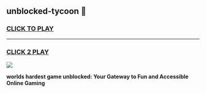 
## unblocked-tycoon 👋
<h3>
<a href="https://premium.freeplayer.one?title=unblocked-tycoon&ref=14F">CLICK TO PLAY</a></h3>
<hr>

<h3>
<a href="https://premium.freeplayer.one?title=unblocked-tycoon&ref=14F">CLICK 2 PLAY</a>
  
</h3>

<a href="https://premium.freeplayer.one?title=unblocked-tycoon&ref=12F/"><img src="https://clearcache.store/games.png"></a>


**worlds hardest game unblocked: Your Gateway to Fun and Accessible Online Gaming**
